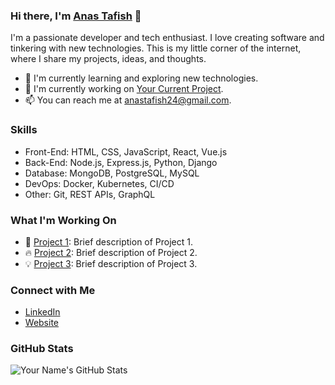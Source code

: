 ### Hi there, I'm [Anas Tafish](anas.software) 👋

I'm a passionate developer and tech enthusiast. I love creating software and tinkering with new technologies. This is my little corner of the internet, where I share my projects, ideas, and thoughts.

- 🌱 I'm currently learning and exploring new technologies.
- 💼 I'm currently working on [Your Current Project](https://github.com/yourusername/yourproject).
- 📫 You can reach me at [anastafish24@gmail.com](mailto:anastafish24@gmail.com).

### Skills

- <i class="fab fa-html5"></i> Front-End: HTML, CSS, JavaScript, React, Vue.js
- <i class="fab fa-node-js"></i> Back-End: Node.js, Express.js, Python, Django
- <i class="fas fa-database"></i> Database: MongoDB, PostgreSQL, MySQL
- <i class="fas fa-docker"></i> DevOps: Docker, Kubernetes, CI/CD
- <i class="fab fa-git"></i> Other: Git, REST APIs, GraphQL


### What I'm Working On

- 🚀 [Project 1](https://github.com/yourusername/project1): Brief description of Project 1.
- 🔥 [Project 2](https://github.com/yourusername/project2): Brief description of Project 2.
- 💡 [Project 3](https://github.com/yourusername/project3): Brief description of Project 3.


### Connect with Me

- [LinkedIn](https://www.linkedin.com/in/anas-tafish-665027180/)
- [Website](https://anas.software)

### GitHub Stats

![Your Name's GitHub Stats](https://github-readme-stats.vercel.app/api?username=anastafish&show_icons=true)
